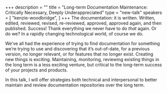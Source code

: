 +++
description = ""
title = "Long-term Documentation Maintenance: Critically Necessary, Deeply Underappreciated"
type = "new-talk"
speakers = [
        "kenzie-woodbridge",
]
+++
The documentation: it is written. Written, edited, reviewed, revised, re-reviewed, approved, approved again, and then published. Success! Thank everything we never have to do *that* again. Or do we? In a rapidly changing technological world, of course we do. 

We’ve all had the experience of trying to find documentation for something we’re trying to use and discovering that it’s out-of-date, for a previous version, no longer relevant, or for features that no longer exist. Creating new things is exciting. Maintaining, monitoring, reviewing existing things in the long term is a less exciting venture, but critical to the long-term success of your projects and products. 

In this talk, I will offer strategies both technical and interpersonal to better maintain and review documentation repositories over the long term.